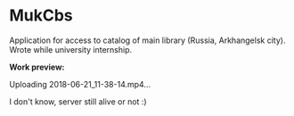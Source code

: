 # MukCbs
Application for access to catalog of main library (Russia, Arkhangelsk city). Wrote while university internship.

**Work preview:**

Uploading 2018-06-21_11-38-14.mp4…

I don't know, server still alive or not :)
